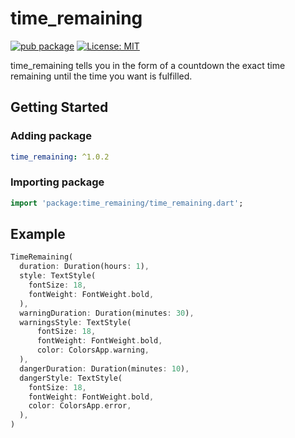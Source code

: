 # time_remaining

[![pub package](https://img.shields.io/pub/v/time_remaining.svg)](https://pub.dev/packages/time_remaining)
[![License: MIT](https://img.shields.io/badge/license-MIT-purple.svg)](https://opensource.org/licenses/MIT)

time_remaining tells you in the form of a countdown the exact time remaining until the time you want is fulfilled.

## Getting Started

### Adding package

```yaml
time_remaining: ^1.0.2
```

### Importing package

```dart
import 'package:time_remaining/time_remaining.dart';
```

## Example

```dart
TimeRemaining(
  duration: Duration(hours: 1),
  style: TextStyle(
    fontSize: 18,
    fontWeight: FontWeight.bold,
  ),
  warningDuration: Duration(minutes: 30),
  warningsStyle: TextStyle(
      fontSize: 18,
      fontWeight: FontWeight.bold,
      color: ColorsApp.warning,
  ),
  dangerDuration: Duration(minutes: 10),
  dangerStyle: TextStyle(
    fontSize: 18,
    fontWeight: FontWeight.bold,
    color: ColorsApp.error,
  ),
)
```